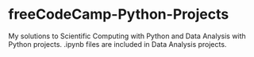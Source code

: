 # freeCodeCamp-Python-Projects
 My solutions to Scientific Computing with Python and Data Analysis with Python projects.
 .ipynb files are included in Data Analysis projects. 
